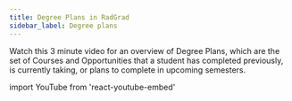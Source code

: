 ```yaml
---
title: Degree Plans in RadGrad
sidebar_label: Degree plans
---
```


Watch this 3 minute video for an overview of Degree Plans, which are the set of Courses and Opportunities that a student has completed previously, is currently taking, or plans to complete in upcoming semesters.

import YouTube from 'react-youtube-embed'

<YouTube id="6zjoDvnRmPY"/>
